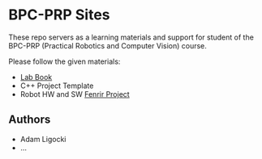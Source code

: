 # BPC-PRP Sites

These repo servers as a learning materials and support for student of the BPC-PRP (Practical Robotics and Computer Vision) course. 

Please follow the given materials:
 - [Lab Book](robotics-but.github.io/BPC-PRP/)
 - C++ Project Template
 - Robot HW and SW [Fenrir Project](https://github.com/Robotics-BUT/fenrir-project)

## Authors
 - Adam Ligocki
 - ... 